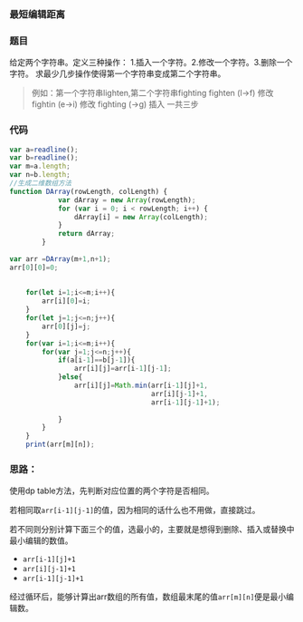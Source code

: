 ### 最短编辑距离

### 题目

给定两个字符串。定义三种操作： 1.插入一个字符。2.修改一个字符。3.删除一个字符。
 求最少几步操作使得第一个字符串变成第二个字符串。

> 例如：第一个字符串lighten,第二个字符串fighting
>  fighten (l->f) 修改
>  fightin (e->i) 修改
>  fighting (->g) 插入
>  一共三步



### 代码

```javascript
var a=readline();
var b=readline();
var m=a.length;
var n=b.length;
//生成二维数组方法
function DArray(rowLength, colLength) {
            var dArray = new Array(rowLength);
            for (var i = 0; i < rowLength; i++) {
                dArray[i] = new Array(colLength);
            }
            return dArray;
        }
 
var arr =DArray(m+1,n+1);
arr[0][0]=0;
 
 
    for(let i=1;i<=m;i++){
        arr[i][0]=i;
    }
    for(let j=1;j<=n;j++){
        arr[0][j]=j;
    }
    for(var i=1;i<=m;i++){
        for(var j=1;j<=n;j++){
            if(a[i-1]==b[j-1]){
                arr[i][j]=arr[i-1][j-1];
            }else{
                arr[i][j]=Math.min(arr[i-1][j]+1,
                                   arr[i][j-1]+1,
                                   arr[i-1][j-1]+1);
                 
            }
        }
    }
    print(arr[m][n]);
```





### 思路：
使用dp table方法，先判断对应位置的两个字符是否相同。

若相同取```arr[i-1][j-1]```的值，因为相同的话什么也不用做，直接跳过。

若不同则分别计算下面三个的值，选最小的，主要就是想得到删除、插入或替换中最小编辑的数值。

- ```arr[i-1][j]+1```
- ```arr[i][j-1]+1```
- ```arr[i-1][j-1]+1```

经过循环后，能够计算出arr数组的所有值，数组最末尾的值```arr[m][n]```便是最小编辑数。
